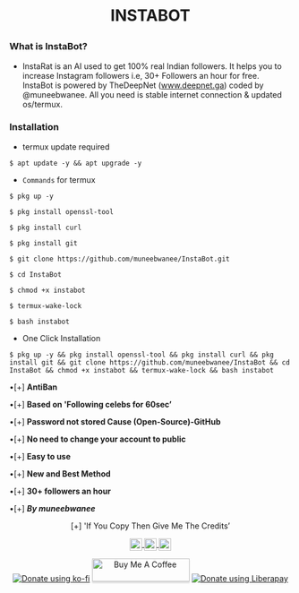 # <p align="center">INSTABOT<p align="center">

### What is InstaBot?
* InstaRat is an AI used to get 100% real Indian followers. It helps you to increase Instagram followers i.e, 30+ Followers an hour for free. InstaBot is powered by TheDeepNet (www.deepnet.ga) coded by @muneebwanee. All you need is stable internet connection & updated os/termux.

### Installation

* termux update required

```
$ apt update -y && apt upgrade -y
```
* `Commands` for termux
```
$ pkg up -y

$ pkg install openssl-tool

$ pkg install curl

$ pkg install git

$ git clone https://github.com/muneebwanee/InstaBot.git

$ cd InstaBot

$ chmod +x instabot

$ termux-wake-lock

$ bash instabot
```

* One Click Installation

```
$ pkg up -y && pkg install openssl-tool && pkg install curl && pkg install git && git clone https://github.com/muneebwanee/InstaBot && cd InstaBot && chmod +x instabot && termux-wake-lock && bash instabot
```
 •[+] **AntiBan**

 •[+] **Based on 'Following celebs for 60sec’**

 •[+] **Password not stored Cause (Open-Source)-GitHub**

 •[+] **No need to change your account to public**

 •[+] **Easy to use**

 •[+] **New and Best Method**

 •[+] **30+ followers an hour**

 •[+] ***By muneebwanee***

<p align="center">
[+] 'If You Copy Then Give Me The Credits’
</p>

<p align="center">
<a href="https://twitter.com/muneebwanee">
  <img align="center" alt="Twitter| Twitter" width="22px" src="https://cdn.jsdelivr.net/npm/simple-icons@v3/icons/twitter.svg" />
</a>
<a href="https://www.instagram.com/muneebwanee/">
  <img align="center" alt="Instagram" width="22px" src="https://cdn.jsdelivr.net/npm/simple-icons@v3/icons/instagram.svg" />
</a>
<a href="https://github.com/muneebwanee">
  <img align="center" alt="GitHub" width="22px" src="https://cdn.jsdelivr.net/npm/simple-icons@3.5.0/icons/github.svg" />
</a>
 </p>
 <p align="center">
<a href="https://ko-fi.com/muneb"><img alt="Donate using ko-fi" src="https://www.ko-fi.com/img/donate_sm.png"></a>
<a href="https://www.buymeacoffee.com/muneebwanee" target="buymeacoffee"><img src="https://www.buymeacoffee.com/assets/img/custom_images/orange_img.png" alt="Buy Me A Coffee" style="height: 41px !important;width: 174px !important;box-shadow: 0px 3px 2px 0px rgba(190, 190, 190, 0.5) !important;-webkit-box-shadow: 0px 3px 2px 0px rgba(190, 190, 190, 0.5) !important;" ></a>
<a href="https://liberapay.com/muneeb/donate"><img alt="Donate using Liberapay" src="https://liberapay.com/assets/widgets/donate.svg"></a>
</p>
